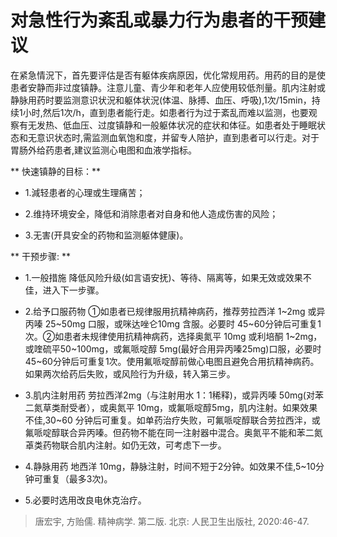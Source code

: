 # 对急性行为紊乱或暴力行为患者的干预建议  

在紧急情況下，首先要评估是否有躯体疾病原因，优化常规用药。用药的目的是使患者安静而非过度镇静。注意儿童、青少年和老年人应使用较低剂量。肌内注射或静脉用药时要监测意识状況和躯体状況(体温、脉搏、血压、呼吸),1次/15min，持续1小时,然后1次/h，直到患者能行走。如患者行为过于紊乱而难以监测，也要观察有无发热、低血压、过度镇静和一般躯体状况的症状和体征。如患者处于睡眠状态和无意识状态时,需监测血氧饱和度，并留专人陪护，直到患者可以行走。对于胃肠外给药患者,建议监测心电图和血液学指标。  

** 快速镇静的目标：**   

-  1.減轻患者的心理或生理痛苦；  

-  2.维持环境安全，降低和消除患者对自身和他人造成伤害的风险；  

-  3.无害(开具安全的药物和监测躯体健康)。   

 ** 干预步骤:  ** 

- 1.一般措施 降低风险升级(如言语安抚)、等待、隔离等，如果无效或效果不佳，进入下一步骤。

- 2.给予口服药物 ①如患者已规律服用抗精神病药，推荐劳拉西洋 1~2mg 或异丙嗪 25~50mg 口服，或咪达唑仑10mg 含服。必要时 45~60分钟后可重复1次。②如患者未规律使用抗精神病药，选择奥氮平 10mg 或利培酮 1~2mg，或喹硫平50~100mg，或氟哌啶醇 5mg(最好合用异丙嗪25mg)口服，必要时 45~60分钟后可重复1次。使用氟哌啶醇前做心电图且避免合用抗精神病药。如果两次给药后失败，或风险行为升级，转入第三步。

- 3.肌内注射用药 劳拉西洋2mg（与注射用水 1：1稀释)，或异丙嗪 50mg(对苯二氮草类耐受者），或奥氮平 10mg，或氟哌啶醇5mg，肌内注射。如果效果不佳,30~60 分钟后可重复。如单药治疗失败，可氟哌啶醇联合劳拉西泮，或氟哌啶醇联合异丙嗪。但药物不能在同一注射器中混合。奥氮平不能和苯二氮䓬类药物联合肌内注射。如仍无效，可考虑下一步。

- 4.静脉用药 地西洋 10mg，静脉注射，时间不短于2分钟。如效果不佳,5~10分钟可重复（最多3次)。

- 5.必要时选用改良电休克治疗。

> 唐宏宇, 方贻儒. 精神病学. 第二版. 北京: 人民卫生出版社, 2020:46-47. 